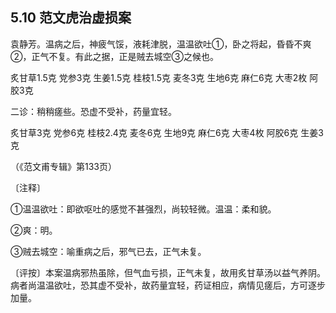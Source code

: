 ## 5.10 范文虎治虚损案

袁静芳。温病之后，神疲气馁，液耗津脱，温温欲吐①，卧之将起，昏昏不爽②，正气不复。有此之据，正是贼去城空③之候也。

炙甘草1.5克 党参3克 生姜1.5克 桂枝1.5克 麦冬3克 生地6克 麻仁6克 大枣2枚 阿胶3克

二诊：稍稍瘥些。恐虚不受补，药量宜轻。

炙甘草3克 党参6克 桂枝2.4克 麦冬6克 生地9克 麻仁6克 大枣4枚 阿胶6克 生姜3克

（《范文甫专辑》第133页）

〔注释〕

①温温欲吐：即欲呕吐的感觉不甚强烈，尚较轻微。温温：柔和貌。

②爽：明。

③贼去城空：喻重病之后，邪气已去，正气未复。

〔评按〕本案温病邪热虽除，但气血亏损，正气未复，故用炙甘草汤以益气养阴。病者尚温温欲吐，恐其虚不受补，故药量宜轻，药证相应，病情见瘥后，方可逐步加量。
